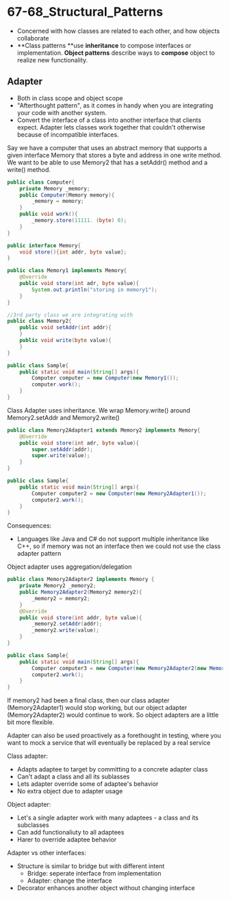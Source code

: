 # 67-68_Structural_Patterns
- Concerned with how classes are related to each other, and how objects collaborate
- **Class patterns **use **inheritance** to compose interfaces or implementation. **Object patterns** describe ways to **compose** object to realize new functionality.

## Adapter
- Both in class scope and object scope
- "Afterthought pattern", as it comes in handy when you are integrating your code with another system.
- Convert the interface of a class into another interface that clients expect. Adapter lets classes work together that couldn't otherwise because of incompatible interfaces.

Say we have a computer that uses an abstract memory that supports a given interface Memory that stores a byte and address in one write method.
We want to be able to use Memory2 that has a setAddr() method and a write() method.
```java
public class Computer{
    private Memory _memory;
    public Computer(Memory memory){
        _memory = memory;
    }
    public void work(){
        _memory.store(11111. (byte) 0);
    }
}

public interface Memory{
    void store(){int addr, byte value};
}

public class Memory1 implements Memory{
    @Override
    public void store(int adr, byte value){
        System.out.println("storing in memory1");
    }
}

//3rd party class we are integrating with
public class Memory2{
    public void setAddr(int addr){
    }
    public void write(byte value){
    }
}

public class Sample{
    public static void main(String[] args){
        Computer computer = new Computer(new Memory1());
        computer.work();
    }
}
```
Class Adapter uses inheritance. We wrap Memory.write() around Memory2.setAddr and Memory2.write()
```java
public class Memory2Adapter1 extends Memory2 implements Memory{
    @Override
    public void store(int adr, byte value){
        super.setAddr(addr);
        super.write(value);
    }
}

public class Sample{
    public static void main(String[] args){  
        Computer computer2 = new Computer(new Memory2Adapter1());
        computer2.work();
    }
}
```
Consequences:
- Languages like Java and C# do not support multiple inheritance like C++, so if memory was not an interface then we could not use the class adapter pattern

Object adapter uses aggregation/delegation
```java
public class Memory2Adapter2 implements Memory {
    private Memory2 _memory2;
    public Memory2Adapter2(Memory2 memory2){
        _memory2 = memory2;
    }
    @Override
    public void store(int addr, byte value){
        _memory2.setAddr(addr);
        _memory2.write(value);
    }
}

public class Sample{
    public static void main(String[] args){  
        Computer computer3 = new Computer(new Memory2Adapter2(new Memory2()));
        computer2.work();
    }
}
```
If memory2 had been a final class, then our class adapter (Memory2Adapter1) would stop working, but our object adapter (Memory2Adapter2) would continue to work. So object adapters are a little bit more flexible.

Adapter can also be used proactively as a forethought in testing, where you want to mock a service that will eventually be replaced by a real service

Class adapter:
- Adapts adaptee to target by committing to a concrete adapter class
- Can't adapt a class and all its sublasses
- Lets adapter override some of adaptee's behavior
- No extra object due to adapter usage

Object adapter:
- Let's a single adapter work with many adaptees - a class and its subclasses
- Can add functionaliuty to all adaptees
- Harer to override adaptee behavior

Adapter vs other interfaces:
- Structure is similar to bridge but with different intent
  - Bridge: seperate interface from implementation
  - Adapter: change the interface
- Decorator enhances another object without changing interface